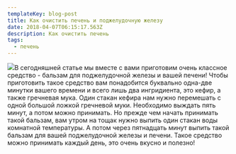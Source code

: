 ```yaml
---
templateKey: blog-post
title: Как очистить печень и поджелудочную железу
date: 2018-04-07T06:15:17.563Z
description: Как очистить печень
tags:
  - печень
---
```

<img src="http://telegra.ph/file/6e0914573e6becd342c73.png">В сегодняшней статье мы вместе с вами приготовим очень классное средство - бальзам для поджелудочной железы и вашей печени! Чтобы приготовить такое средство вам понадобится буквально одна-две минутки вашего времени и всего лишь два ингридиента, это кефир, а также гречневая мука. Один стакан кефира нам нужно перемешать с одной большой ложкой гречневой муки. Необходимо выждать пять минут, а потом можно принимать. Но прежде чем начать принимать такой бальзам, вам утром на тощак нужно выпить один стакан воды комнатной температуры. А потом через пятнадцать минут выпить такой бальзам для вашей поджелудочной железы и печени. Такое средство можно принимать каждый день, это очень вкусно и полезно!
